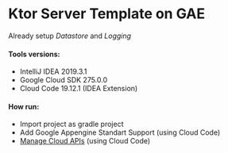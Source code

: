 # Ktor Server Template on GAE
Already setup *Datastore* and *Logging*

#### Tools versions:
* IntelliJ IDEA 2019.3.1
* Google Cloud SDK 275.0.0 
* Cloud Code 19.12.1 (IDEA Extension)

#### How run:
* Import project as gradle project
* Add Google Appengine Standart Support (using Cloud Code)
* [Manage Cloud APIs](https://cloud.google.com/code/docs/intellij/client-libraries?utm_source=github&utm_medium=google-cloud-java&utm_campaign=ToolsforIntelliJ) 
(using Cloud Code)

